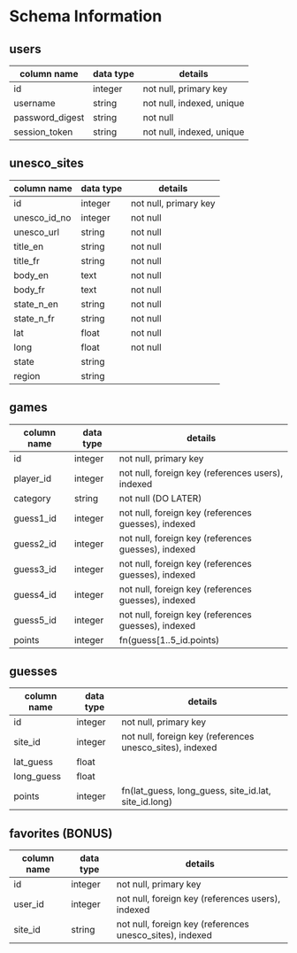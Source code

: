 # Schema Information

## users
column name     | data type | details
----------------|-----------|-----------------------
id              | integer   | not null, primary key
username        | string    | not null, indexed, unique
password_digest | string    | not null
session_token   | string    | not null, indexed, unique

## unesco_sites
column name | data type | details
------------|-----------|-----------------------
id          | integer   | not null, primary key
unesco_id_no| integer   | not null
unesco_url  | string    | not null
title_en    | string    | not null
title_fr    | string    | not null
body_en     | text      | not null
body_fr     | text      | not null
state_n_en  | string    | not null
state_n_fr  | string    | not null
lat         | float     | not null
long        | float     | not null
state       | string    |
region      | string    |

## games
column name | data type | details
------------|-----------|-----------------------
id          | integer   | not null, primary key
player_id   | integer   | not null, foreign key (references users), indexed
category    | string    | not null (DO LATER)      
guess1_id   | integer   | not null, foreign key (references guesses), indexed
guess2_id   | integer   | not null, foreign key (references guesses), indexed
guess3_id   | integer   | not null, foreign key (references guesses), indexed
guess4_id   | integer   | not null, foreign key (references guesses), indexed
guess5_id   | integer   | not null, foreign key (references guesses), indexed
points      | integer   | fn(guess[1..5_id.points)

## guesses
column name | data type | details
------------|-----------|-----------------------
id          | integer   | not null, primary key
site_id     | integer   | not null, foreign key (references unesco_sites), indexed
lat_guess   | float     |
long_guess  | float     |
points      | integer   | fn(lat_guess, long_guess, site_id.lat, site_id.long)

## favorites (BONUS)
column name | data type | details
------------|-----------|-----------------------
id          | integer   | not null, primary key
user_id     | integer   | not null, foreign key (references users), indexed
site_id     | string    | not null, foreign key (references unesco_sites), indexed
